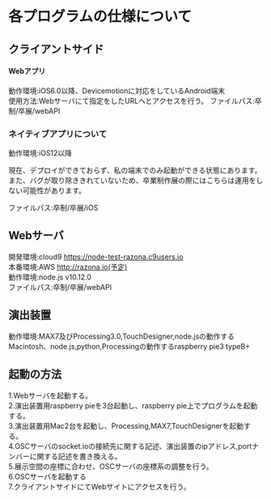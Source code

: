 # 各プログラムの仕様について

## クライアントサイド

#### Webアプリ
動作環境:iOS6.0以降、Devicemotionに対応をしているAndroid端末 <br>
使用方法:Webサーバにて指定をしたURLへとアクセスを行う。
ファイルパス:卒制/卒展/webAPI

### ネイティブアプリについて
動作環境:iOS12以降<br>

現在、デプロイができておらず、私の端末でのみ起動ができる状態にあります。<br>
また、バグが取り除ききれていないため、卒業制作展の際にはこちらは運用をしない可能性があります。

ファイルパス:卒制/卒展/iOS

## Webサーバ
開発環境:cloud9 https://node-test-razona.c9users.io<br>
本番環境:AWS http://razona.io(予定)<br>
動作環境:node.js  v10.12.0<br>
ファイルパス:卒制/卒展/webAPI

## 演出装置
動作環境:MAX7及びProcessing3.0,TouchDesigner,node.jsの動作するMacintosh、node.js,python,Processingの動作するraspberry pie3 typeB+

## 起動の方法
1.Webサーバを起動する。<br>
2.演出装置用raspberry pieを3台起動し、raspberry pie上でプログラムを起動する。<br>
3.演出装置用Mac2台を起動し、Processing,MAX7,TouchDesignerを起動する。<br>
4.OSCサーバのsocket.ioの接続先に関する記述、演出装置のipアドレス,portナンバーに関する記述を書き換える。<br>
5.展示空間の座標に合わせ、OSCサーバの座標系の調整を行う。<br>
6.OSCサーバを起動する<br>
7.クライアントサイドにてWebサイトにアクセスを行う。<br>
